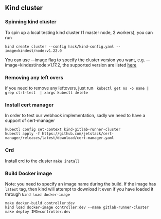 ## Kind cluster

### Spinning  kind cluster
To spin up a local testing kind cluster (1 master node, 2 workers), you can run 

`kind create cluster --config hack/kind-config.yaml --image=kindest/node:v1.22.0`

You can use --image flag to specify the cluster version you want, e.g. --image=kindest/node:v1.17.2, the supported version are listed [here](https://hub.docker.com/r/kindest/node/tags)

### Removing any left overs
if you need to remove any leftovers, just run 
` kubectl get ns -o name | grep ctrl-test  | xargs kubectl delete`

### Install cert manager
In order to test our webhook implementation, sadly we need to have a support of cert-manager

```
kubectl config set-context kind-gitlab-runner-cluster
kubectl apply -f https://github.com/jetstack/cert-manager/releases/latest/download/cert-manager.yaml
```

### Crd
Install crd to the cluster
`make install`

### Build Docker image 
Note: you need to specify an image name during the build. If the image has `latest` tag, then kind will attempt to download
it even if you have loaded it through `kind load docker-image`

```shell
make docker-build controller:dev
kind load docker-image controller:dev --name gitlab-runner-cluster
make deploy IMG=controller:dev
```




